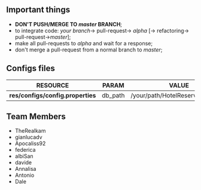 ## Important things
- <b>DON'T PUSH/MERGE TO <i>master</i> BRANCH</b>;
- to integrate code: <i>your branch</i>-> pull-request-> <i>alpha</i> [-> refactoring-> pull-request-><i>master</i>];
- make all pull-requests to <i>alpha</i> and wait for a response;
- don't merge a pull-request from a normal branch to <i>master</i>;

## Configs files
| RESOURCE | PARAM | VALUE |
|------------|-------|------------|
| **res/configs/config.properties** | db_path |/your/path/HotelReservation.sqlite|


## Team Members
- TheRealkam
- gianlucadv
- Apocaliss92
- federica
- albiSan
- davide
- Annalisa
- Antonio
- Dale

